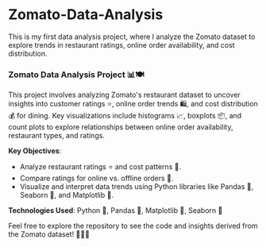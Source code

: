# Zomato-Data-Analysis
This is my first data analysis project, where I analyze the Zomato dataset to explore trends in restaurant ratings, online order availability, and cost distribution.
### Zomato Data Analysis Project 📊🍽️

This project involves analyzing Zomato's restaurant dataset to uncover insights into customer ratings ⭐, online order trends 🛍️, and cost distribution 💰 for dining. Key visualizations include histograms 📈, boxplots 📦, and count plots to explore relationships between online order availability, restaurant types, and ratings.

**Key Objectives**:  
- Analyze restaurant ratings ⭐ and cost patterns 💸.  
- Compare ratings for online vs. offline orders 📶.  
- Visualize and interpret data trends using Python libraries like Pandas 🐼, Seaborn 🌊, and Matplotlib 🎨.

**Technologies Used**: Python 🐍, Pandas 🐼, Matplotlib 🎨, Seaborn 🌊

Feel free to explore the repository to see the code and insights derived from the Zomato dataset! 👨‍💻📂
